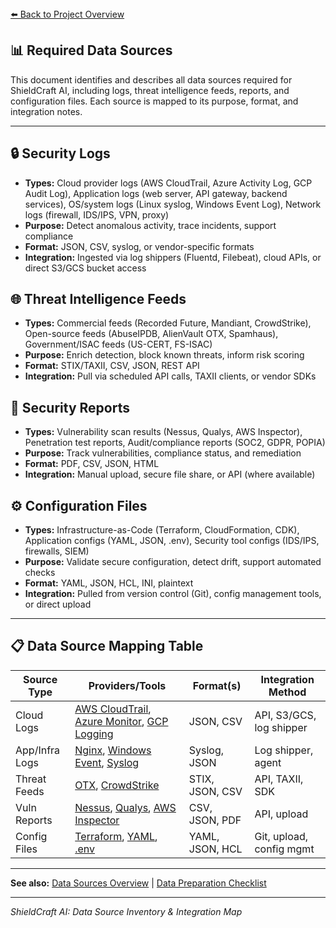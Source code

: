<section style={{ border: '1px solid #a5b4fc', borderRadius: '10px', margin: '1.5em 0', boxShadow: '0 2px 8px #222', padding: '1.5em', background: '#111', color: '#fff' }}>
<div style={{ marginBottom: '1.5em' }}>
  <a href="../../../README.md" style={{ color: '#a5b4fc', fontWeight: 'bold', textDecoration: 'none', fontSize: '1.1em' }}>⬅️ Back to Project Overview</a>
</div>

# 📊 Required Data Sources

This document identifies and describes all data sources required for ShieldCraft AI, including logs, threat intelligence feeds, reports, and configuration files. Each source is mapped to its purpose, format, and integration notes.

---

## 🔒 Security Logs

- **Types:** Cloud provider logs (AWS CloudTrail, Azure Activity Log, GCP Audit Log), Application logs (web server, API gateway, backend services), OS/system logs (Linux syslog, Windows Event Log), Network logs (firewall, IDS/IPS, VPN, proxy)
- **Purpose:** Detect anomalous activity, trace incidents, support compliance
- **Format:** JSON, CSV, syslog, or vendor-specific formats
- **Integration:** Ingested via log shippers (Fluentd, Filebeat), cloud APIs, or direct S3/GCS bucket access

## 🌐 Threat Intelligence Feeds

- **Types:** Commercial feeds (Recorded Future, Mandiant, CrowdStrike), Open-source feeds (AbuseIPDB, AlienVault OTX, Spamhaus), Government/ISAC feeds (US-CERT, FS-ISAC)
- **Purpose:** Enrich detection, block known threats, inform risk scoring
- **Format:** STIX/TAXII, CSV, JSON, REST API
- **Integration:** Pull via scheduled API calls, TAXII clients, or vendor SDKs

## 📝 Security Reports

- **Types:** Vulnerability scan results (Nessus, Qualys, AWS Inspector), Penetration test reports, Audit/compliance reports (SOC2, GDPR, POPIA)
- **Purpose:** Track vulnerabilities, compliance status, and remediation
- **Format:** PDF, CSV, JSON, HTML
- **Integration:** Manual upload, secure file share, or API (where available)

## ⚙️ Configuration Files

- **Types:** Infrastructure-as-Code (Terraform, CloudFormation, CDK), Application configs (YAML, JSON, .env), Security tool configs (IDS/IPS, firewalls, SIEM)
- **Purpose:** Validate secure configuration, detect drift, support automated checks
- **Format:** YAML, JSON, HCL, INI, plaintext
- **Integration:** Pulled from version control (Git), config management tools, or direct upload

---

## 📋 Data Source Mapping Table

| Source Type    | Providers/Tools                                                                 | Format(s)           | Integration Method           |
|----------------|--------------------------------------------------------------------------------|---------------------|-----------------------------|
| Cloud Logs     | [AWS CloudTrail](https://aws.amazon.com/cloudtrail/), [Azure Monitor](https://azure.microsoft.com/en-us/products/monitor/), [GCP Logging](https://cloud.google.com/logging) | JSON, CSV           | API, S3/GCS, log shipper    |
| App/Infra Logs | [Nginx](https://nginx.org/en/docs/), [Windows Event](https://learn.microsoft.com/en-us/windows/win32/eventlog/event-logging), [Syslog](https://datatracker.ietf.org/doc/html/rfc5424) | Syslog, JSON        | Log shipper, agent          |
| Threat Feeds   | [OTX](https://otx.alienvault.com/), [CrowdStrike](https://www.crowdstrike.com/) | STIX, JSON, CSV     | API, TAXII, SDK             |
| Vuln Reports   | [Nessus](https://www.tenable.com/products/nessus), [Qualys](https://www.qualys.com/apps/vulnerability-management/), [AWS Inspector](https://aws.amazon.com/inspector/) | CSV, JSON, PDF      | API, upload                 |
| Config Files   | [Terraform](https://www.terraform.io/), [YAML](https://yaml.org/), [.env](https://12factor.net/config) | YAML, JSON, HCL     | Git, upload, config mgmt    |

---

**See also:** [Data Sources Overview](./data_sources.md) | [Data Preparation Checklist](./checklist.md#💾-data-preparation)

---

_ShieldCraft AI: Data Source Inventory & Integration Map_
